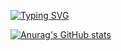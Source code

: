 [![Typing SVG](https://readme-typing-svg.herokuapp.com?font=Fira+Code&pause=1000&width=435&lines=Welcome+to+my+profile)](https://git.io/typing-svg)

[![Anurag's GitHub stats](https://github-readme-stats.vercel.app/api?username=bhsh0112)](https://github.com/anuraghazra/github-readme-stats)